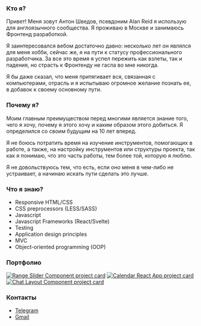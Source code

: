 ### Кто я?
Привет! Меня зовут Антон Шведов, псевдоним Alan Reid я использую для англоязычного сообщества. Я проживаю в Москве и занимаюсь Фронтенд разработкой.

Я заинтересовался вебом достаточно давно: несколько лет он являлся для меня хобби, сейчас же, я на пути к статусу профессионального разработчика. За все это время я успел пережить как взлеты, так и падения, но страсть к Фронтенду не гасла во мне никогда.

Я бы даже сказал, что меня притягивает вся, связанная с компьютерами, отрасль и я испытываю огромное желание познать ее, в добавок к своему основному пути.

### Почему я?
Моим главным преимуществом перед многими является знание того, чего я хочу, почему я этого хочу и каким образом этого добиться. Я определился со своим будущим на 10 лет вперед.

Я не боюсь потратить время на изучение инструментов, помогающих в работе, а также, на настройку инструментов или структуры проекта, так как я понимаю, что это часть работы, тем более той, которую я люблю.

Я не довольствуюсь тем, что есть, если оно меня в чем-либо не устраивает, а начинаю искать пути сделать это лучше.

### Что я знаю?
  - Responsive HTML/CSS
  - CSS preprocessors (LESS/SASS)
  - Javascript
  - Javascript Frameworks (React/Svelte)
  - Testing
  - Application design principles
  - MVC
  - Object-oriented programming (OOP)

### Портфолио
[![Range Slider Component project card](https://github-readme-stats.vercel.app/api/pin/?username=alanreidt&repo=range-slider-component)](https://github.com/alanreidt/range-slider-component)
[![Calendar React App project card](https://github-readme-stats.vercel.app/api/pin/?username=alanreidt&repo=calendar-react-app)](https://github.com/alanreidt/calendar-react-app)
[![Chat Layout Component project card](https://github-readme-stats.vercel.app/api/pin/?username=alanreidt&repo=chat-layout)](https://github.com/alanreidt/chat-layout)

### Контакты
- [Telegram](https://t.me/alanreidt)
- [Gmail](mailto:alanreidt@gmail.com)
